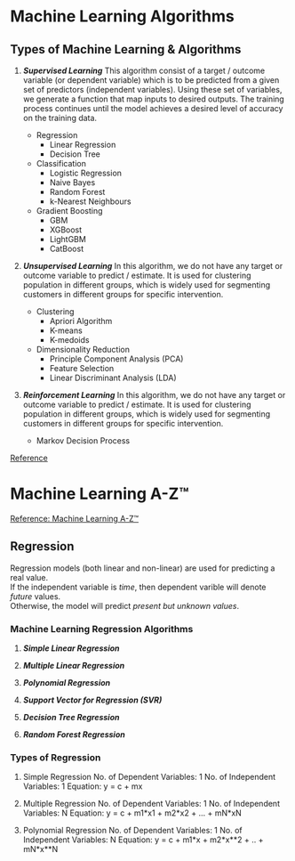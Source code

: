 # Machine Learning Algorithms

## Types of Machine Learning & Algorithms
1. ***Supervised Learning***
This algorithm consist of a target / outcome variable (or dependent variable) which is to be predicted from a given set of predictors (independent variables). Using these set of variables, we generate a function that map inputs to desired outputs. The training process continues until the model achieves a desired level of accuracy on the training data.
    - Regression
        - Linear Regression
        - Decision Tree
    - Classification
        - Logistic Regression    
        - Naive Bayes
        - Random Forest
        - k-Nearest Neighbours
    - Gradient Boosting
        - GBM
        - XGBoost
        - LightGBM
        - CatBoost

2. ***Unsupervised Learning***
In this algorithm, we do not have any target or outcome variable to predict / estimate. It is used for clustering population in different groups, which is widely used for segmenting customers in different groups for specific intervention.
    - Clustering
        - Apriori Algorithm
        - K-means
        - K-medoids
    - Dimensionality Reduction
        - Principle Component Analysis (PCA)
        - Feature Selection
        - Linear Discriminant Analysis (LDA) 

3. ***Reinforcement Learning***
In this algorithm, we do not have any target or outcome variable to predict / estimate. It is used for clustering population in different groups, which is widely used for segmenting customers in different groups for specific intervention.
    - Markov Decision Process

[Reference](#https://www.analyticsvidhya.com/blog/2017/09/common-machine-learning-algorithms/)


# Machine Learning A-Z™
[Reference: Machine Learning A-Z™](#)

## Regression
Regression models (both linear and non-linear) are used for predicting a real value.  
If the independent variable is *time*, then dependent varible will denote *future* values.  
Otherwise, the model will predict *present but unknown values*.

### Machine Learning Regression Algorithms

1. ***Simple Linear Regression***

2. ***Multiple Linear Regression***

3. ***Polynomial Regression***

4. ***Support Vector for Regression (SVR)***

5. ***Decision Tree Regression***

6. ***Random Forest Regression***

### Types of Regression
1. Simple Regression
No. of Dependent Variables: 1
No. of Independent Variables: 1
Equation: y = c + mx

2. Multiple Regression
No. of Dependent Variables: 1
No. of Independent Variables: N
Equation: y = c + m1\*x1 + m2\*x2 + ... + mN\*xN

3. Polynomial Regression
No. of Dependent Variables: 1
No. of Independent Variables: N
Equation: y = c + m1\*x + m2\*x\*\*2 + .. + mN\*x\*\*N
